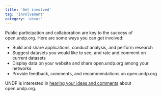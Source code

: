 ```yaml
---
title: 'Get involved'
tag: 'involvement'
category: 'about'
---
```

Public participation and collaboration are key to the success of open.undp.org. Here are some ways you can get involved:

- Build and share applications, conduct analysis, and perform research
- Suggest datasets you would like to see, and rate and comment on current datasets
- Display data on your website and share open.undp.org among your networks
- Provide feedback, comments, and recommendations on open.undp.org

UNDP is interested in [hearing your ideas and comments](#about/contactinfo) about open.undp.org.